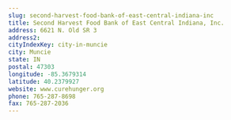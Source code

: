 ```yaml
---
slug: second-harvest-food-bank-of-east-central-indiana-inc
title: Second Harvest Food Bank of East Central Indiana, Inc.
address: 6621 N. Old SR 3
address2: 
cityIndexKey: city-in-muncie
city: Muncie
state: IN
postal: 47303
longitude: -85.3679314
latitude: 40.2379927
website: www.curehunger.org
phone: 765-287-8698
fax: 765-287-2036
---
```

